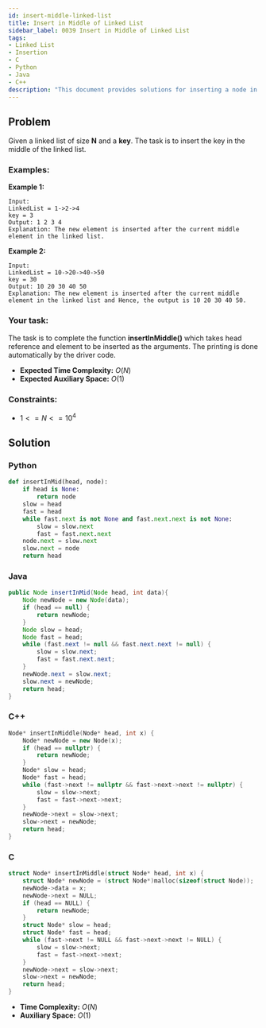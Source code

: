 ```yaml
---
id: insert-middle-linked-list
title: Insert in Middle of Linked List
sidebar_label: 0039 Insert in Middle of Linked List
tags:
- Linked List
- Insertion
- C
- Python
- Java
- C++
description: "This document provides solutions for inserting a node in the middle of a linked list."
---
```


## Problem

Given a linked list of size **N** and a **key**. The task is to insert the key in the middle of the linked list.

### Examples:
**Example 1:**
```
Input:
LinkedList = 1->2->4
key = 3
Output: 1 2 3 4
Explanation: The new element is inserted after the current middle element in the linked list.
```

**Example 2:**
```
Input:
LinkedList = 10->20->40->50
key = 30
Output: 10 20 30 40 50
Explanation: The new element is inserted after the current middle element in the linked list and Hence, the output is 10 20 30 40 50.
```

### Your task:

The task is to complete the function **insertInMiddle()** which takes head reference and element to be inserted as the arguments. The printing is done automatically by the driver code.

- **Expected Time Complexity:** $O(N)$
- **Expected Auxiliary Space:** $O(1)$

### Constraints:

- $1<=N<=10^4$

## Solution
### Python
```python
def insertInMid(head, node):
    if head is None:
        return node
    slow = head
    fast = head
    while fast.next is not None and fast.next.next is not None:
        slow = slow.next
        fast = fast.next.next
    node.next = slow.next
    slow.next = node
    return head
```

### Java
```java
public Node insertInMid(Node head, int data){
    Node newNode = new Node(data);
    if (head == null) {
        return newNode;
    }
    Node slow = head;
    Node fast = head;
    while (fast.next != null && fast.next.next != null) {
        slow = slow.next;
        fast = fast.next.next;
    }
    newNode.next = slow.next;
    slow.next = newNode;
    return head;
}
```

### C++
```cpp
Node* insertInMiddle(Node* head, int x) {
	Node* newNode = new Node(x);
    if (head == nullptr) {
        return newNode;
    }
    Node* slow = head;
    Node* fast = head;
    while (fast->next != nullptr && fast->next->next != nullptr) {
        slow = slow->next;
        fast = fast->next->next;
    }
    newNode->next = slow->next;
    slow->next = newNode;
    return head;
}
```

### C
```c
struct Node* insertInMiddle(struct Node* head, int x) {
    struct Node* newNode = (struct Node*)malloc(sizeof(struct Node));
    newNode->data = x;
    newNode->next = NULL;
    if (head == NULL) {
        return newNode;
    }
    struct Node* slow = head;
    struct Node* fast = head;
    while (fast->next != NULL && fast->next->next != NULL) {
        slow = slow->next;
        fast = fast->next->next;
    }
    newNode->next = slow->next;
    slow->next = newNode;
    return head;
}
```

- **Time Complexity:** $O(N)$
- **Auxiliary Space:** $O(1)$